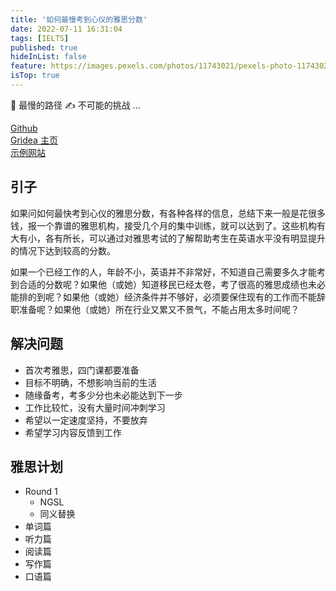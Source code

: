 ```yaml
---
title: '如何最慢考到心仪的雅思分数'
date: 2022-07-11 16:31:04
tags: [IELTS]
published: true
hideInList: false
feature: https://images.pexels.com/photos/11743021/pexels-photo-11743021.jpeg?cs=srgb&dl=pexels-damian-11743021.jpg&fm=jpg
isTop: true
---
```

👏  最慢的路径
✍️  不可能的挑战
... 

<!-- more -->

[Github](https://github.com/getgridea/gridea)  
[Gridea 主页](https://gridea.dev/)  
[示例网站](https://fehey.com/)

## 引子
如果问如何最快考到心仪的雅思分数，有各种各样的信息，总结下来一般是花很多钱，报一个靠谱的雅思机构，接受几个月的集中训练，就可以达到了。这些机构有大有小，各有所长，可以通过对雅思考试的了解帮助考生在英语水平没有明显提升的情况下达到较高的分数。

如果一个已经工作的人，年龄不小，英语并不非常好，不知道自己需要多久才能考到合适的分数呢？如果他（或她）知道移民已经太卷，考了很高的雅思成绩也未必能排的到呢？如果他（或她）经济条件并不够好，必须要保住现有的工作而不能辞职准备呢？如果他（或她）所在行业又累又不景气，不能占用太多时间呢？

## 解决问题
- 首次考雅思，四门课都要准备
- 目标不明确，不想影响当前的生活
- 随缘备考，考多少分也未必能达到下一步
- 工作比较忙，没有大量时间冲刺学习
- 希望以一定速度坚持，不要放弃
- 希望学习内容反馈到工作

## 雅思计划
- Round 1
    - NGSL
    - 同义替换
- 单词篇
- 听力篇
- 阅读篇
- 写作篇
- 口语篇